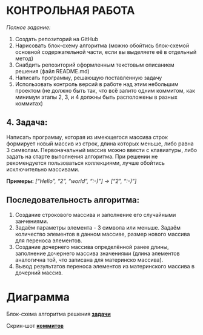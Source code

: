 # КОНТРОЛЬНАЯ РАБОТА
*Полное задание:*
1. Создать репозиторий на GitHub
2. Нарисовать блок-схему алгоритма (можно обойтись блок-схемой основной содержательной части, если вы выделяете её в отдельный метод)
3. Снабдить репозиторий оформленным текстовым описанием решения (файл README.md)
4. Написать программу, решающую поставленную задачу
5. Использовать контроль версий в работе над этим небольшим проектом (не должно быть так, что всё залито одним коммитом, как минимум этапы 2, 3, и 4 должны быть расположены в разных коммитах)

## 4. Задача:
Написать программу, которая из имеющегося массива строк формирует новый массив из строк, длина которых меньше, либо равна 3 символам. Первоначальный массив можно ввести с клавиатуры, либо задать на старте выполнения алгоритма. При решении не рекомендуется пользоваться коллекциями, лучше обойтись исключительно массивами.

**Примеры:** *[“Hello”, “2”, “world”, “:-)”] → [“2”, “:-)”]*

## Последовательность алгоритма:
1. Создание строкового массива и заполнение его случайными занчениями.
2. Задаём параметры элемента - 3 символа или меньше. Задаём количество элементов в данном массиве, размер нового массива для переноса элементов.
3. Создание дочернего массива определённой ранее длины, заполнение дочернего массива значениями (длина элементов аналогична той, что записана для материнско массива).
4. Вывод результатов переноса элементов из материнского массива в дочерний массив.

# Диаграмма
Блок-схема алгоритма решения [**задачи**](https://github.com/Saturnaliya/Control-C_Tyagun/blob/varna/scheme.png)

Скрин-шот [**коммитов**](https://github.com/Saturnaliya/Control-C_Tyagun/blob/varna/commits.jpg)
